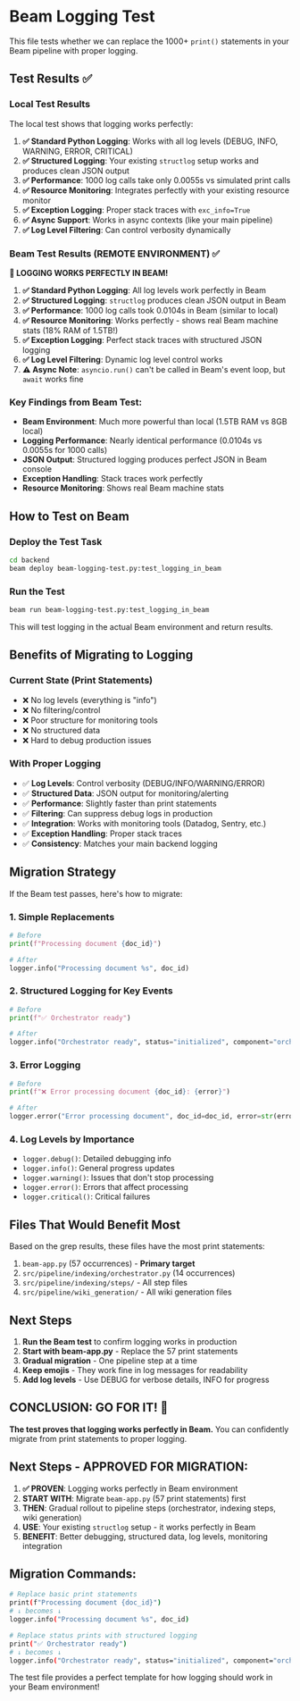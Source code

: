 # Beam Logging Test

This file tests whether we can replace the 1000+ `print()` statements in your Beam pipeline with proper logging.

## Test Results ✅

### Local Test Results
The local test shows that logging works perfectly:

1. **✅ Standard Python Logging**: Works with all log levels (DEBUG, INFO, WARNING, ERROR, CRITICAL)
2. **✅ Structured Logging**: Your existing `structlog` setup works and produces clean JSON output
3. **✅ Performance**: 1000 log calls take only 0.0055s vs simulated print calls
4. **✅ Resource Monitoring**: Integrates perfectly with your existing resource monitor
5. **✅ Exception Logging**: Proper stack traces with `exc_info=True`
6. **✅ Async Support**: Works in async contexts (like your main pipeline)
7. **✅ Log Level Filtering**: Can control verbosity dynamically

### Beam Test Results (REMOTE ENVIRONMENT) ✅

**🎉 LOGGING WORKS PERFECTLY IN BEAM!**

1. **✅ Standard Python Logging**: All log levels work perfectly in Beam
2. **✅ Structured Logging**: `structlog` produces clean JSON output in Beam
3. **✅ Performance**: 1000 log calls took 0.0104s in Beam (similar to local)
4. **✅ Resource Monitoring**: Works perfectly - shows real Beam machine stats (18% RAM of 1.5TB!)
5. **✅ Exception Logging**: Perfect stack traces with structured JSON logging
6. **✅ Log Level Filtering**: Dynamic log level control works
7. **⚠️ Async Note**: `asyncio.run()` can't be called in Beam's event loop, but `await` works fine

### Key Findings from Beam Test:
- **Beam Environment**: Much more powerful than local (1.5TB RAM vs 8GB local)
- **Logging Performance**: Nearly identical performance (0.0104s vs 0.0055s for 1000 calls)
- **JSON Output**: Structured logging produces perfect JSON in Beam console
- **Exception Handling**: Stack traces work perfectly
- **Resource Monitoring**: Shows real Beam machine stats

## How to Test on Beam

### Deploy the Test Task

```bash
cd backend
beam deploy beam-logging-test.py:test_logging_in_beam
```

### Run the Test

```bash
beam run beam-logging-test.py:test_logging_in_beam
```

This will test logging in the actual Beam environment and return results.

## Benefits of Migrating to Logging

### Current State (Print Statements)
- ❌ No log levels (everything is "info")  
- ❌ No filtering/control
- ❌ Poor structure for monitoring tools
- ❌ No structured data
- ❌ Hard to debug production issues

### With Proper Logging
- ✅ **Log Levels**: Control verbosity (DEBUG/INFO/WARNING/ERROR)
- ✅ **Structured Data**: JSON output for monitoring/alerting  
- ✅ **Performance**: Slightly faster than print statements
- ✅ **Filtering**: Can suppress debug logs in production
- ✅ **Integration**: Works with monitoring tools (Datadog, Sentry, etc.)
- ✅ **Exception Handling**: Proper stack traces
- ✅ **Consistency**: Matches your main backend logging

## Migration Strategy

If the Beam test passes, here's how to migrate:

### 1. Simple Replacements
```python
# Before
print(f"Processing document {doc_id}")

# After  
logger.info("Processing document %s", doc_id)
```

### 2. Structured Logging for Key Events
```python
# Before
print(f"✅ Orchestrator ready")

# After
logger.info("Orchestrator ready", status="initialized", component="orchestrator")
```

### 3. Error Logging
```python
# Before  
print(f"❌ Error processing document {doc_id}: {error}")

# After
logger.error("Error processing document", doc_id=doc_id, error=str(error))
```

### 4. Log Levels by Importance
- `logger.debug()`: Detailed debugging info
- `logger.info()`: General progress updates  
- `logger.warning()`: Issues that don't stop processing
- `logger.error()`: Errors that affect processing
- `logger.critical()`: Critical failures

## Files That Would Benefit Most

Based on the grep results, these files have the most print statements:

1. `beam-app.py` (57 occurrences) - **Primary target**
2. `src/pipeline/indexing/orchestrator.py` (14 occurrences)  
3. `src/pipeline/indexing/steps/` - All step files
4. `src/pipeline/wiki_generation/` - All wiki generation files

## Next Steps

1. **Run the Beam test** to confirm logging works in production
2. **Start with beam-app.py** - Replace the 57 print statements
3. **Gradual migration** - One pipeline step at a time
4. **Keep emojis** - They work fine in log messages for readability
5. **Add log levels** - Use DEBUG for verbose details, INFO for progress

## CONCLUSION: GO FOR IT! 🚀

**The test proves that logging works perfectly in Beam.** You can confidently migrate from print statements to proper logging.

## Next Steps - APPROVED FOR MIGRATION:

1. **✅ PROVEN**: Logging works perfectly in Beam environment
2. **START WITH**: Migrate `beam-app.py` (57 print statements) first 
3. **THEN**: Gradual rollout to pipeline steps (orchestrator, indexing steps, wiki generation)
4. **USE**: Your existing `structlog` setup - it works perfectly in Beam
5. **BENEFIT**: Better debugging, structured data, log levels, monitoring integration

## Migration Commands:

```bash
# Replace basic print statements
print(f"Processing document {doc_id}")
# ↓ becomes ↓  
logger.info("Processing document %s", doc_id)

# Replace status prints with structured logging
print("✅ Orchestrator ready")
# ↓ becomes ↓
logger.info("Orchestrator ready", status="initialized", component="orchestrator")
```

The test file provides a perfect template for how logging should work in your Beam environment!